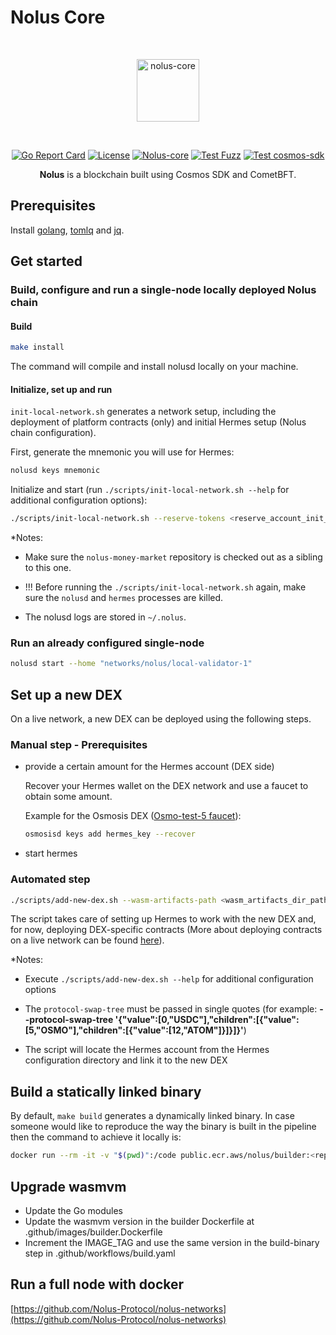 # Nolus Core
<div align="center">
<br /><p align="center"><img alt="nolus-core" src="docs/nolus-core-logo.svg" width="100"/></p><br />


[![Go Report Card](https://goreportcard.com/badge/github.com/Nolus-Protocol/nolus-core)](https://goreportcard.com/report/github.com/Nolus-Protocol/nolus-core)
[![License](https://img.shields.io/badge/License-Apache_2.0-blue.svg)](https://github.com/Nolus-Protocol/nolus-core/blob/main/LICENSE)
[![Nolus-core](https://github.com/Nolus-Protocol/nolus-core/actions/workflows/nolus-core.yaml/badge.svg?branch=main)](https://github.com/Nolus-Protocol/nolus-core/actions/workflows/nolus-core.yaml)
[![Test Fuzz](https://github.com/Nolus-Protocol/nolus-core/actions/workflows/test-fuzz.yaml/badge.svg?branch=main)](https://github.com/Nolus-Protocol/nolus-core/actions/workflows/test-fuzz.yaml)
[![Test cosmos-sdk](https://github.com/Nolus-Protocol/nolus-core/actions/workflows/test-cosmos.yaml/badge.svg?branch=main)](https://github.com/Nolus-Protocol/nolus-core/actions/workflows/test-cosmos.yaml)

**Nolus** is a blockchain built using Cosmos SDK and CometBFT.
</div>

## Prerequisites

Install [golang](https://golang.org/), [tomlq](https://tomlq.readthedocs.io/en/latest/installation.html) and [jq](https://stedolan.github.io/jq/).

## Get started

### Build, configure and run a single-node locally deployed Nolus chain

#### Build

  ```sh
  make install
  ```

The command will compile and install nolusd locally on your machine.

#### Initialize, set up and run

`init-local-network.sh` generates a network setup, including the deployment of platform contracts (only) and initial Hermes setup (Nolus chain configuration).

First, generate the mnemonic you will use for Hermes:

```sh
nolusd keys mnemonic
```

Initialize and start (run `./scripts/init-local-network.sh --help` for additional configuration options):

```sh
./scripts/init-local-network.sh --reserve-tokens <reserve_account_init_tokens> --hermes-mnemonic <the_mnemonic_generated_by_the_previous_steps> --dex-admin-mnemonic <mnemonic_phrase> --store-code-privileged-account-mnemonic <mnemonic_phrase>
```

*Notes:

* Make sure the `nolus-money-market` repository is checked out as a sibling to this one.

* !!! Before running the `./scripts/init-local-network.sh` again, make sure the `nolusd` and `hermes` processes are killed.

* The nolusd logs are stored in `~/.nolus`.

### Run an already configured single-node

```sh
nolusd start --home "networks/nolus/local-validator-1"
```

## Set up a new DEX

On a live network, a new DEX can be deployed using the following steps.

### Manual step - Prerequisites

* provide a certain amount for the Hermes account (DEX side)

    Recover your Hermes wallet on the DEX network and use a faucet to obtain some amount.

    Example for the Osmosis DEX ([Osmo-test-5 faucet](https://faucet.osmotest5.osmosis.zone/)):

    ```sh
    osmosisd keys add hermes_key --recover
    ```

* start hermes

### Аutomated step

```sh
./scripts/add-new-dex.sh --wasm-artifacts-path <wasm_artifacts_dir_path> --dex-name <dex_name> --dex-chain-id <new_dex_chain_id> --dex-ip-addr-rpc-host <new_dex_ip_addr_rpc_host_part> --dex-ip-addr-grpc-host <new_dex_ip_addr_grpc_host_part> --dex-account-prefix <new_dex_account_prefix> --dex-gas-price-denom <new_dex_price_denom> --dex-trusting-period-secs <new_dex_trusting_period_in_seconds>  --dex-if-interchain-security <if_interchain_security_true/false> --protocol-currency <new_protocol_currency> --protocol-swap-tree <new_protocol_swap_tree> --dex-network <dex_network_name> --dex-type-and-params '<dex_specific_field>'
```

The script takes care of setting up Hermes to work with the new DEX and, for now, deploying DEX-specific contracts (More about deploying contracts on a live network can be found [here](https://github.com/nolus-protocol/nolus-money-market)).

*Notes:

* Execute `./scripts/add-new-dex.sh --help` for additional configuration options

* The `protocol-swap-tree` must be passed in single quotes (for example: **--protocol-swap-tree '{"value":[0,"USDC"],"children":[{"value":[5,"OSMO"],"children":[{"value":[12,"ATOM"]}]}]}'**)

* The script will locate the Hermes account from the Hermes configuration directory and link it to the new DEX

## Build a statically linked binary

By default, `make build` generates a dynamically linked binary. In case someone would like to reproduce the way the binary is built in the pipeline then the command to achieve it locally is:

```sh
docker run --rm -it -v "$(pwd)":/code public.ecr.aws/nolus/builder:<replace_with_the latest_tag> make build -C /code
```

## Upgrade wasmvm

* Update the Go modules
* Update the wasmvm version in the builder Dockerfile at .github/images/builder.Dockerfile
* Increment the IMAGE_TAG and use the same version in the build-binary step in .github/workflows/build.yaml

## Run a full node with docker

[https://github.com/Nolus-Protocol/nolus-networks](https://github.com/Nolus-Protocol/nolus-networks)
